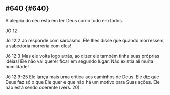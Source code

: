 ## #640 {#640}

A alegria do céu está em ter Deus como tudo em todos.

JÓ 12

Jó 12:2 Jó responde com sarcasmo. Ele lhes disse que quando morressem, a sabedoria morreria com eles!

Jó 12:3 Mas ele volta logo atrás, ao dizer ele também tinha suas próprias idéias! Ele não vai querer ficar em segundo lugar. Não existia ali muita humildade!

Jó 12:9-25 Ele lança mais uma crítica aos caminhos de Deus. Ele diz que Deus faz só o que Ele quer e que não há um motivo para Suas ações. Ele não está sendo coerente (vers. 20).